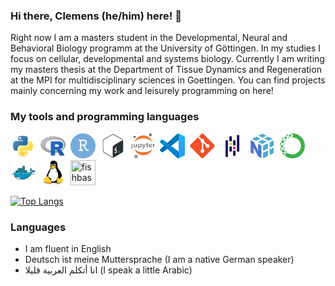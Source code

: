 ### Hi there, Clemens (he/him) here! 👋

Right now I am a masters student in the Developmental, Neural and Behavioral Biology programm at the University of Göttingen. In my studies I focus on cellular, developmental and systems biology. Currently I am writing my masters thesis at the Department of Tissue Dynamics and Regeneration at the MPI for multidisciplinary sciences in Goettingen. You can find projects mainly concerning my work and leisurely programming on here!

### My tools and programming languages

<div>
<img src="https://github.com/devicons/devicon/blob/1119b9f84c0290e0f0b38982099a2bd027a48bf1/icons/python/python-original.svg" title='python' width="40" height="40"/>&nbsp
<img src="https://github.com/devicons/devicon/blob/1119b9f84c0290e0f0b38982099a2bd027a48bf1/icons/r/r-original.svg" title='R' width="40" height="40"/>&nbsp
<img src="https://github.com/devicons/devicon/blob/1119b9f84c0290e0f0b38982099a2bd027a48bf1/icons/rstudio/rstudio-original.svg" title='rstudio' width="40" height="40"/>&nbsp
<img src="https://github.com/devicons/devicon/blob/1119b9f84c0290e0f0b38982099a2bd027a48bf1/icons/bash/bash-original.svg" title='bash' width="40" height="40"/>&nbsp
<img src="https://github.com/devicons/devicon/blob/1119b9f84c0290e0f0b38982099a2bd027a48bf1/icons/jupyter/jupyter-original-wordmark.svg" title='jupyter' width="40" height="40"/>&nbsp
<img src="https://github.com/devicons/devicon/blob/1119b9f84c0290e0f0b38982099a2bd027a48bf1/icons/vscode/vscode-original.svg" title='vscode' width="40" height="40"/>&nbsp
<img src="https://github.com/devicons/devicon/blob/1119b9f84c0290e0f0b38982099a2bd027a48bf1/icons/git/git-original.svg" title='git' width="40" height="40"/>&nbsp
<img src="https://github.com/devicons/devicon/blob/1119b9f84c0290e0f0b38982099a2bd027a48bf1/icons/pandas/pandas-original.svg" title='pandas' width="40" height="40"/>&nbsp
<img src="https://github.com/devicons/devicon/blob/1119b9f84c0290e0f0b38982099a2bd027a48bf1/icons/numpy/numpy-original.svg" title='numpy' width="40" height="40"/>&nbsp
<img src="https://github.com/devicons/devicon/blob/1119b9f84c0290e0f0b38982099a2bd027a48bf1/icons/anaconda/anaconda-original.svg" title='anaconda' width="40" height="40"/>&nbsp
<img src="https://github.com/devicons/devicon/blob/1119b9f84c0290e0f0b38982099a2bd027a48bf1/icons/docker/docker-original.svg" title='Docker' width="40" height="40"/>&nbsp
<img src="https://github.com/devicons/devicon/blob/1119b9f84c0290e0f0b38982099a2bd027a48bf1/icons/linux/linux-original.svg" title='linux' width="40" height="40"/>&nbsp
<img src="https://github.com/ropensci/rfishbase/blob/master/man/figures/logo.svg" title='fishbase' width="40" height="40"/>&nbsp
</div>
<p>

[![Top Langs](https://github-readme-stats.vercel.app/api/top-langs/?username=clemensma&layout=compact)](https://github.com/clemensma)


### Languages

- I am fluent in English
- Deutsch ist meine Muttersprache (I am a native German speaker)
-  انا أتكلم العربية قليلا (I speak a little Arabic)

<!--
**clemensma/clemensma** is a ✨ _special_ ✨ repository because its `README.md` (this file) appears on your GitHub profile.

Here are some ideas to get you started:

- 🔭 I’m currently working on ...
- 🌱 I’m currently learning ...
- 👯 I’m looking to collaborate on ...
- 🤔 I’m looking for help with ...
- 💬 Ask me about ...
- 📫 How to reach me: ...
- 😄 Pronouns: ...
- ⚡ Fun fact: ...
-->
